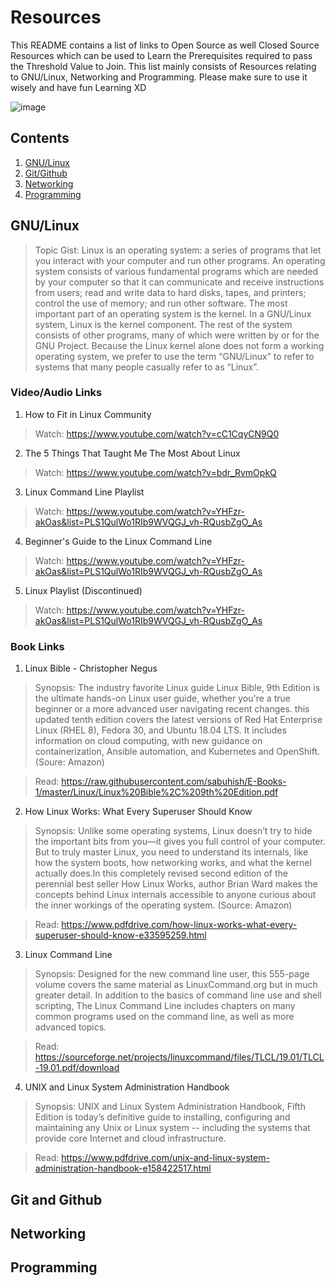 # Resources
This README contains a list of links to Open Source as well Closed Source Resources which can be used to Learn the Prerequisites required to pass the Threshold Value to Join. This list mainly consists of Resources relating to GNU/Linux, Networking and Programming. Please make sure to use it wisely and have fun Learning XD

![image](https://user-images.githubusercontent.com/96528048/204172358-5f4db78b-2de6-4604-8514-f4bd1aa99184.png)

## Contents
1. [GNU/Linux](#gnulinux)
2. [Git/Github](#git-and-github)
3. [Networking](#networking)
4. [Programming](#programming)

## GNU/Linux

> Topic Gist:  Linux is an operating system: a series of programs that let you interact with your computer and run other programs. An operating system consists of various fundamental programs which are needed by your computer so that it can communicate and receive instructions from users; read and write data to hard disks, tapes, and printers; control the use of memory; and run other software. The most important part of an operating system is the kernel. In a GNU/Linux system, Linux is the kernel component. The rest of the system consists of other programs, many of which were written by or for the GNU Project. Because the Linux kernel alone does not form a working operating system, we prefer to use the term “GNU/Linux” to refer to systems that many people casually refer to as “Linux”. 

### Video/Audio Links
1. How to Fit in Linux Community
> Watch: https://www.youtube.com/watch?v=cC1CqyCN9Q0

2. The 5 Things That Taught Me The Most About Linux
> Watch: https://www.youtube.com/watch?v=bdr_RvmOpkQ

3. Linux Command Line Playlist
> Watch: https://www.youtube.com/watch?v=YHFzr-akOas&list=PLS1QulWo1RIb9WVQGJ_vh-RQusbZgO_As

4. Beginner's Guide to the Linux Command Line
> Watch: https://www.youtube.com/watch?v=YHFzr-akOas&list=PLS1QulWo1RIb9WVQGJ_vh-RQusbZgO_As

5. Linux Playlist (Discontinued)
> Watch: https://www.youtube.com/watch?v=YHFzr-akOas&list=PLS1QulWo1RIb9WVQGJ_vh-RQusbZgO_As

### Book Links
1. Linux Bible - Christopher Negus
> Synopsis: The industry favorite Linux guide Linux Bible, 9th Edition is the ultimate hands-on Linux user guide, whether you're a true beginner or a more advanced user navigating recent changes. this updated tenth edition covers the latest versions of Red Hat Enterprise Linux (RHEL 8), Fedora 30, and Ubuntu 18.04 LTS. It includes information on cloud computing, with new guidance on containerization, Ansible automation, and Kubernetes and OpenShift. (Soure: Amazon)

> Read: https://raw.githubusercontent.com/sabuhish/E-Books-1/master/Linux/Linux%20Bible%2C%209th%20Edition.pdf

2. How Linux Works: What Every Superuser Should Know
> Synopsis: Unlike some operating systems, Linux doesn’t try to hide the important bits from you—it gives you full control of your computer. But to truly master Linux, you need to understand its internals, like how the system boots, how networking works, and what the kernel actually does.In this completely revised second edition of the perennial best seller How Linux Works, author Brian Ward makes the concepts behind Linux internals accessible to anyone curious about the inner workings of the operating system. (Source: Amazon)

> Read: https://www.pdfdrive.com/how-linux-works-what-every-superuser-should-know-e33595259.html

3. Linux Command Line
> Synopsis: Designed for the new command line user, this 555-page volume covers the same material as LinuxCommand.org but in much greater detail. In addition to the basics of command line use and shell scripting, The Linux Command Line includes chapters on many common programs used on the command line, as well as more advanced topics.

> Read: https://sourceforge.net/projects/linuxcommand/files/TLCL/19.01/TLCL-19.01.pdf/download

4. UNIX and Linux System Administration Handbook
> Synopsis: UNIX and Linux System Administration Handbook, Fifth Edition is today’s definitive guide to installing, configuring and maintaining any Unix or Linux system -- including the systems that provide core Internet and cloud infrastructure.

> Read: https://www.pdfdrive.com/unix-and-linux-system-administration-handbook-e158422517.html

## Git and Github
## Networking
## Programming
